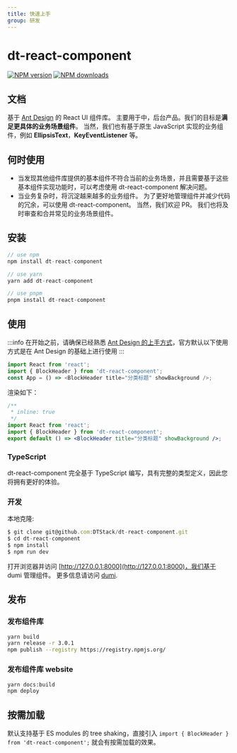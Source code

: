 ```yaml
---
title: 快速上手
group: 研发
---
```


# dt-react-component

[![NPM version][npm-image]][npm-url] [![NPM downloads][download-img]][download-url]

[npm-image]: https://img.shields.io/npm/v/dt-react-component.svg?style=flat-square
[npm-url]: https://www.npmjs.com/package/dt-react-component
[download-img]: https://img.shields.io/npm/dm/dt-react-component.svg?style=flat
[download-url]: https://www.npmjs.com/package/dt-react-component

## 文档

基于 [Ant Design](https://github.com/ant-design/ant-design) 的 React UI 组件库。 主要用于中，后台产品。我们的目标是**满足更具体的业务场景组件**。 当然，我们也有基于原生 JavaScript 实现的业务组件，例如 **EllipsisText**，**KeyEventListener** 等。

## 何时使用

-   当发现其他组件库提供的基本组件不符合当前的业务场景，并且需要基于这些基本组件实现功能时，可以考虑使用 dt-react-component 解决问题。
-   当业务复杂时，将沉淀越来越多的业务组件。 为了更好地管理组件并减少代码的冗余，可以使用 dt-react-component。 当然，我们欢迎 PR。 我们也将及时审查和合并常见的业务场景组件。

## 安装

```js
// use npm
npm install dt-react-component

// use yarn
yarn add dt-react-component

// use pnpm
pnpm install dt-react-component
```

## 使用

:::info
在开始之前，请确保已经熟悉 [Ant Design 的上手方式](https://4x.ant.design/docs/react/getting-started-cn/)，官方默认以下使用方式是在 Ant Design 的基础上进行使用
:::

```js
import React from 'react';
import { BlockHeader } from 'dt-react-component';
const App = () => <BlockHeader title="分类标题" showBackground />;
```

渲染如下：

```jsx
/**
 * inline: true
 */
import React from 'react';
import { BlockHeader } from 'dt-react-component';
export default () => <BlockHeader title="分类标题" showBackground />;
```

### TypeScript

dt-react-component 完全基于 TypeScript 编写，具有完整的类型定义，因此您将拥有更好的体验。

### 开发

本地克隆:

```js
$ git clone git@github.com:DTStack/dt-react-component.git
$ cd dt-react-component
$ npm install
$ npm run dev
```

打开浏览器并访问 [http://127.0.0.1:8000](http://127.0.0.1:8000)，我们基于 dumi 管理组件。 更多信息请访问 [dumi](https://d.umijs.org/).

## 发布

### 发布组件库

```bash
yarn build
yarn release -r 3.0.1
npm publish --registry https://registry.npmjs.org/
```

### 发布组件库 website

```bash
yarn docs:build
npm deploy
```

## 按需加载

默认支持基于 ES modules 的 tree shaking，直接引入 `import { BlockHeader } from 'dt-react-component';` 就会有按需加载的效果。

